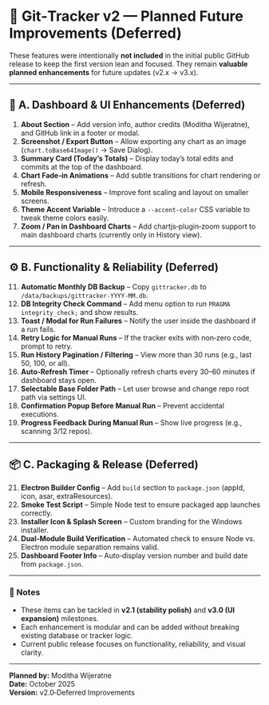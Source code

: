 # 🚀 Git‑Tracker v2 — Planned Future Improvements (Deferred)

These features were intentionally **not included** in the initial public GitHub release to keep the first version lean and focused. They remain **valuable planned enhancements** for future updates (v2.x → v3.x).

---

## 🧩 **A. Dashboard & UI Enhancements (Deferred)**

1. **About Section** – Add version info, author credits (Moditha Wijeratne), and GitHub link in a footer or modal.
3. **Screenshot / Export Button** – Allow exporting any chart as an image (`chart.toBase64Image()` → Save Dialog).
5. **Summary Card (Today’s Totals)** – Display today’s total edits and commits at the top of the dashboard.
7. **Chart Fade‑in Animations** – Add subtle transitions for chart rendering or refresh.
8. **Mobile Responsiveness** – Improve font scaling and layout on smaller screens.
9. **Theme Accent Variable** – Introduce a `--accent-color` CSS variable to tweak theme colors easily.
10. **Zoom / Pan in Dashboard Charts** – Add chartjs‑plugin‑zoom support to main dashboard charts (currently only in History view).

---

## ⚙️ **B. Functionality & Reliability (Deferred)**

11. **Automatic Monthly DB Backup** – Copy `gittracker.db` to `/data/backups/gittracker‑YYYY‑MM.db`.
12. **DB Integrity Check Command** – Add menu option to run `PRAGMA integrity_check;` and show results.
13. **Toast / Modal for Run Failures** – Notify the user inside the dashboard if a run fails.
14. **Retry Logic for Manual Runs** – If the tracker exits with non‑zero code, prompt to retry.
16. **Run History Pagination / Filtering** – View more than 30 runs (e.g., last 50, 100, or all).
17. **Auto‑Refresh Timer** – Optionally refresh charts every 30–60 minutes if dashboard stays open.
18. **Selectable Base Folder Path** – Let user browse and change repo root path via settings UI.
19. **Confirmation Popup Before Manual Run** – Prevent accidental executions.
20. **Progress Feedback During Manual Run** – Show live progress (e.g., scanning 3/12 repos).

---

## 📦 **C. Packaging & Release (Deferred)**

21. **Electron Builder Config** – Add `build` section to `package.json` (appId, icon, asar, extraResources).
27. **Smoke Test Script** – Simple Node test to ensure packaged app launches correctly.
28. **Installer Icon & Splash Screen** – Custom branding for the Windows installer.
29. **Dual‑Module Build Verification** – Automated check to ensure Node vs. Electron module separation remains valid.
30. **Dashboard Footer Info** – Auto‑display version number and build date from `package.json`.

---

### 🧭 Notes
- These items can be tackled in **v2.1 (stability polish)** and **v3.0 (UI expansion)** milestones.
- Each enhancement is modular and can be added without breaking existing database or tracker logic.
- Current public release focuses on functionality, reliability, and visual clarity.

---

**Planned by:** Moditha Wijeratne  
**Date:** October 2025  
**Version:** v2.0‑Deferred Improvements

